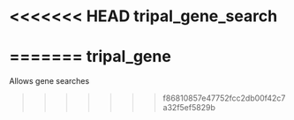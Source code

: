 <<<<<<< HEAD
tripal_gene_search
==================
=======
tripal_gene
===========

Allows gene searches
>>>>>>> f86810857e47752fcc2db00f42c7a32f5ef5829b
